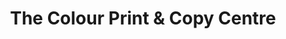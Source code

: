 ---
title: "The Colour Print & Copy Centre"
url: /durham/the-colour-print-and-copy-centre/
shop: copyshop
---